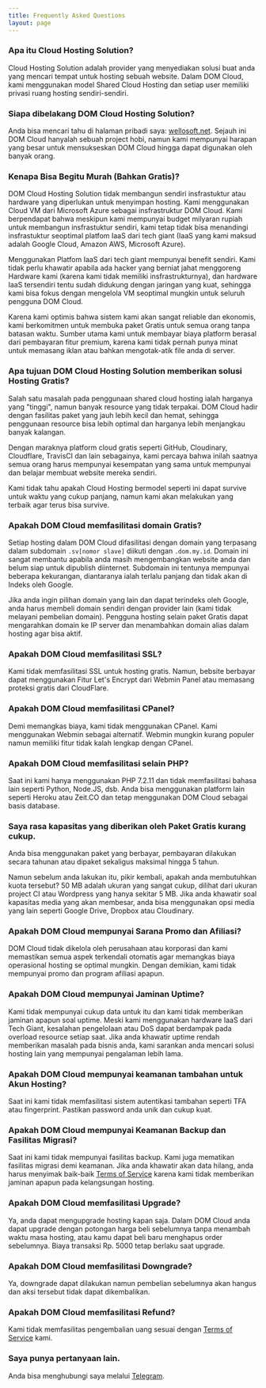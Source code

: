 ```yaml
---
title: Frequently Asked Questions
layout: page
---
```


### Apa itu Cloud Hosting Solution?

Cloud Hosting Solution adalah provider yang menyediakan solusi buat anda yang mencari tempat untuk hosting sebuah website. Dalam DOM Cloud, kami menggunakan model Shared Cloud Hosting dan setiap user memiliki privasi ruang hosting sendiri-sendiri.

### Siapa dibelakang DOM Cloud Hosting Solution?

Anda bisa mencari tahu di halaman pribadi saya: [wellosoft.net](https://wellosoft.net). Sejauh ini DOM Cloud hanyalah sebuah project hobi, namun kami mempunyai harapan yang besar untuk mensukseskan DOM Cloud hingga dapat digunakan oleh banyak orang.

### Kenapa Bisa Begitu Murah (Bahkan Gratis)?

DOM Cloud Hosting Solution tidak membangun sendiri insfrastuktur atau hardware yang diperlukan untuk menyimpan hosting. Kami menggunakan Cloud VM dari Microsoft Azure sebagai insfrastruktur DOM Cloud. Kami berpendapat bahwa meskipun kami mempunyai budget milyaran rupiah untuk membangun insfrastuktur sendiri, kami tetap tidak bisa menandingi insfrastuktur seoptimal platfom IaaS dari tech giant (IaaS yang kami maksud adalah Google Cloud, Amazon AWS, Microsoft Azure).

Menggunakan Platfom IaaS dari tech giant mempunyai benefit sendiri. Kami tidak perlu khawatir apabila ada hacker yang berniat jahat menggoreng Hardware kami (karena kami tidak memiliki insfrastrukturnya), dan hardware IaaS tersendiri tentu sudah didukung dengan jaringan yang kuat, sehingga kami bisa fokus dengan mengelola VM seoptimal mungkin untuk seluruh pengguna DOM Cloud.

Karena kami optimis bahwa sistem kami akan sangat reliable dan ekonomis, kami berkomitmen untuk membuka paket Gratis untuk semua orang tanpa batasan waktu. Sumber utama kami untuk membayar biaya platform berasal dari pembayaran fitur premium, karena kami tidak pernah punya minat untuk memasang iklan atau bahkan mengotak-atik file anda di server.

### Apa tujuan DOM Cloud Hosting Solution memberikan solusi Hosting Gratis?

Salah satu masalah pada penggunaan shared cloud hosting ialah harganya yang "tinggi", namun banyak resource yang tidak terpakai. DOM Cloud hadir dengan fasilitas paket yang jauh lebih kecil dan hemat, sehingga penggunaan resource bisa lebih optimal dan harganya lebih menjangkau banyak kalangan.

Dengan maraknya platform cloud gratis seperti GitHub, Cloudinary, Cloudflare, TravisCI dan lain sebagainya, kami percaya bahwa inilah saatnya semua orang harus mempunyai kesempatan yang sama untuk mempunyai dan belajar membuat website mereka sendiri.

Kami tidak tahu apakah Cloud Hosting bermodel seperti ini dapat survive untuk waktu yang cukup panjang, namun kami akan melakukan yang terbaik agar terus bisa survive.

### Apakah DOM Cloud memfasilitasi domain Gratis?

Setiap hosting dalam DOM Cloud difasilitasi dengan domain yang terpasang dalam subdomain `.sv[nomor slave]` diikuti dengan `.dom.my.id`. Domain ini sangat membantu apabila anda masih mengembangkan website anda dan belum siap untuk dipublish diinternet. Subdomain ini tentunya mempunyai beberapa kekurangan, diantaranya ialah terlalu panjang dan tidak akan di Indeks oleh Google.

Jika anda ingin pilihan domain yang lain dan dapat terindeks oleh Google, anda harus membeli domain sendiri dengan provider lain (kami tidak melayani pembelian domain). Pengguna hosting selain paket Gratis dapat mengarahkan domain ke IP server dan menambahkan domain alias dalam hosting agar bisa aktif.

### Apakah DOM Cloud memfasilitasi SSL?

Kami tidak memfasilitasi SSL untuk hosting gratis. Namun, bebsite berbayar dapat menggunakan Fitur Let's Encrypt dari Webmin Panel atau memasang proteksi gratis dari CloudFlare.

### Apakah DOM Cloud memfasilitasi CPanel?

Demi memangkas biaya, kami tidak menggunakan CPanel. Kami menggunakan Webmin sebagai alternatif. Webmin mungkin kurang populer namun memiliki fitur tidak kalah lengkap dengan CPanel.

### Apakah DOM Cloud memfasilitasi selain PHP?

Saat ini kami hanya menggunakan PHP 7.2.11 dan tidak memfasilitasi bahasa lain seperti Python, Node.JS, dsb. Anda bisa menggunakan platform lain seperti Heroku atau Zeit.CO dan tetap menggunakan DOM Cloud sebagai basis database.

### Saya rasa kapasitas yang diberikan oleh Paket Gratis kurang cukup.

Anda bisa menggunakan paket yang berbayar, pembayaran dilakukan secara tahunan atau dipaket sekaligus maksimal hingga 5 tahun.

Namun sebelum anda lakukan itu, pikir kembali, apakah anda membutuhkan kuota tersebut? 50 MB adalah ukuran yang sangat cukup, dilihat dari ukuran project CI atau Wordpress yang hanya sekitar 5 MB. Jika anda khawatir soal kapasitas media yang akan membesar, anda bisa menggunakan opsi media yang lain seperti Google Drive, Dropbox atau Cloudinary.

### Apakah DOM Cloud mempunyai Sarana Promo dan Afiliasi?

DOM Cloud tidak dikelola oleh perusahaan atau korporasi dan kami memastikan semua aspek terkendali otomatis agar memangkas biaya operasional hosting se optimal mungkin. Dengan demikian, kami tidak mempunyai promo dan program afiliasi apapun.

### Apakah DOM Cloud mempunyai Jaminan Uptime?

Kami tidak mempunyai cukup data untuk itu dan kami tidak memberikan jaminan apapun soal uptime. Meski kami menggunakan hardware IaaS dari Tech Giant, kesalahan pengelolaan atau DoS dapat berdampak pada overload resource setiap saat. Jika anda khawatir uptime rendah memberikan masalah pada bisnis anda, kami sarankan anda mencari solusi hosting lain yang mempunyai pengalaman lebih lama.

### Apakah DOM Cloud mempunyai keamanan tambahan untuk Akun Hosting?

Saat ini kami tidak memfasilitasi sistem autentikasi tambahan seperti TFA atau fingerprint. Pastikan password anda unik dan cukup kuat.

### Apakah DOM Cloud mempunyai Keamanan Backup dan Fasilitas Migrasi?

Saat ini kami tidak mempunyai fasilitas backup. Kami juga mematikan fasilitas migrasi demi keamanan. Jika anda khawatir akan data hilang, anda harus menyimak baik-baik [Terms of Service](/tos) karena kami tidak memberikan jaminan apapun pada kelangsungan hosting.

### Apakah DOM Cloud memfasilitasi Upgrade?

Ya, anda dapat mengupgrade hosting kapan saja. Dalam DOM Cloud anda dapat upgrade dengan potongan harga beli sebelumnya tanpa menambah waktu masa hosting, atau kamu dapat beli baru menghapus order sebelumnya. Biaya transaksi Rp. 5000 tetap berlaku saat upgrade.

### Apakah DOM Cloud memfasilitasi Downgrade?

Ya, downgrade dapat dilakukan namun pembelian sebelumnya akan hangus dan aksi tersebut tidak dapat dikembalikan.

### Apakah DOM Cloud memfasilitasi Refund?

Kami tidak memfasilitas pengembalian uang sesuai dengan [Terms of Service](/tos) kami.

### Saya punya pertanyaan lain.

Anda bisa menghubungi saya melalui [Telegram](https://t.me/WIIIN0DE).